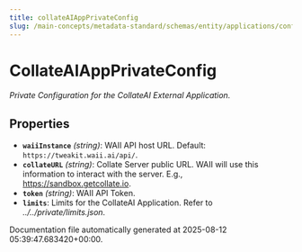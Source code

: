 ```yaml
---
title: collateAIAppPrivateConfig
slug: /main-concepts/metadata-standard/schemas/entity/applications/configuration/private/external/collateaiappprivateconfig
---
```


# CollateAIAppPrivateConfig

*Private Configuration for the CollateAI External Application.*

## Properties

- **`waiiInstance`** *(string)*: WAII API host URL. Default: `https://tweakit.waii.ai/api/`.
- **`collateURL`** *(string)*: Collate Server public URL. WAII will use this information to interact with the server. E.g., https://sandbox.getcollate.io.
- **`token`** *(string)*: WAII API Token.
- **`limits`**: Limits for the CollateAI Application. Refer to *../../private/limits.json*.


Documentation file automatically generated at 2025-08-12 05:39:47.683420+00:00.
